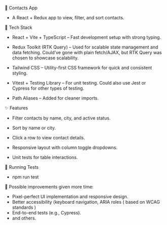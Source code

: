 📇 Contacts App

* A React + Redux app to view, filter, and sort contacts.

🔧 Tech Stack

* React + Vite + TypeScript – Fast development setup with strong typing.

* Redux Toolkit (RTK Query) – Used for scalable state management and data fetching. Could’ve gone with plain fetch/AJAX, but RTK Query was chosen to showcase scalability.

* Tailwind CSS – Utility-first CSS framework for quick and consistent styling.

* Vitest + Testing Library – For unit testing. Could also use Jest or Cypress for other types of testing.

* Path Aliases – Added for cleaner imports.

✨ Features

* Filter contacts by name, city, and active status.

* Sort by name or city.

* Click a row to view contact details.

* Responsive layout with column toggle dropdowns.

* Unit tests for table interactions.

🧪 Running Tests

* npm run test

📁 Possible improvements given more time: 

* Pixel-perfect UI implementation and responsive design.
* Better accessibility (keyboard navigation, ARIA roles ( based on WCAG standards ) 
* End-to-end tests (e.g., Cypress).
* and others.
